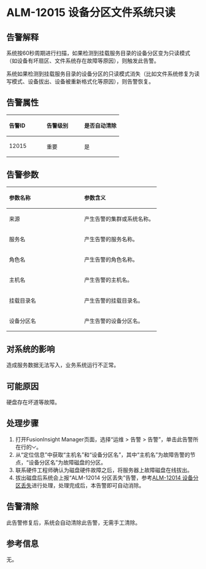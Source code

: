 # ALM-12015 设备分区文件系统只读<a name="ALM-12015"></a>

## 告警解释<a name="section20098542"></a>

系统按60秒周期进行扫描，如果检测到挂载服务目录的设备分区变为只读模式（如设备有坏扇区、文件系统存在故障等原因），则触发此告警。

系统如果检测到挂载服务目录的设备分区的只读模式消失（比如文件系统修复为读写模式、设备拔出、设备被重新格式化等原因），则告警恢复。

## 告警属性<a name="section46669150"></a>

<a name="table11535290"></a>
<table><thead align="left"><tr id="row65644901"><th class="cellrowborder" valign="top" width="33.33333333333333%" id="mcps1.1.4.1.1"><p id="p15636737"><a name="p15636737"></a><a name="p15636737"></a>告警ID</p>
</th>
<th class="cellrowborder" valign="top" width="33.33333333333333%" id="mcps1.1.4.1.2"><p id="p58616210"><a name="p58616210"></a><a name="p58616210"></a>告警级别</p>
</th>
<th class="cellrowborder" valign="top" width="33.33333333333333%" id="mcps1.1.4.1.3"><p id="p50292608"><a name="p50292608"></a><a name="p50292608"></a>是否自动清除</p>
</th>
</tr>
</thead>
<tbody><tr id="row47169458"><td class="cellrowborder" valign="top" width="33.33333333333333%" headers="mcps1.1.4.1.1 "><p id="p62629777"><a name="p62629777"></a><a name="p62629777"></a>12015</p>
</td>
<td class="cellrowborder" valign="top" width="33.33333333333333%" headers="mcps1.1.4.1.2 "><p id="p39847172"><a name="p39847172"></a><a name="p39847172"></a>重要</p>
</td>
<td class="cellrowborder" valign="top" width="33.33333333333333%" headers="mcps1.1.4.1.3 "><p id="p6395508"><a name="p6395508"></a><a name="p6395508"></a>是</p>
</td>
</tr>
</tbody>
</table>

## 告警参数<a name="section17369173"></a>

<a name="table48274120"></a>
<table><thead align="left"><tr id="row22428719"><th class="cellrowborder" valign="top" width="50%" id="mcps1.1.3.1.1"><p id="p4786990"><a name="p4786990"></a><a name="p4786990"></a>参数名称</p>
</th>
<th class="cellrowborder" valign="top" width="50%" id="mcps1.1.3.1.2"><p id="p52201942"><a name="p52201942"></a><a name="p52201942"></a>参数含义</p>
</th>
</tr>
</thead>
<tbody><tr id="row1672412458415"><td class="cellrowborder" valign="top" width="50%" headers="mcps1.1.3.1.1 "><p id="p17935380415"><a name="p17935380415"></a><a name="p17935380415"></a>来源</p>
</td>
<td class="cellrowborder" valign="top" width="50%" headers="mcps1.1.3.1.2 "><p id="p187931338134115"><a name="p187931338134115"></a><a name="p187931338134115"></a>产生告警的集群或系统名称。</p>
</td>
</tr>
<tr id="row498894"><td class="cellrowborder" valign="top" width="50%" headers="mcps1.1.3.1.1 "><p id="p40410430"><a name="p40410430"></a><a name="p40410430"></a>服务名</p>
</td>
<td class="cellrowborder" valign="top" width="50%" headers="mcps1.1.3.1.2 "><p id="p52019407"><a name="p52019407"></a><a name="p52019407"></a>产生告警的服务名称。</p>
</td>
</tr>
<tr id="row65521483"><td class="cellrowborder" valign="top" width="50%" headers="mcps1.1.3.1.1 "><p id="p5639920"><a name="p5639920"></a><a name="p5639920"></a>角色名</p>
</td>
<td class="cellrowborder" valign="top" width="50%" headers="mcps1.1.3.1.2 "><p id="p54180361"><a name="p54180361"></a><a name="p54180361"></a>产生告警的角色名称。</p>
</td>
</tr>
<tr id="row17861205"><td class="cellrowborder" valign="top" width="50%" headers="mcps1.1.3.1.1 "><p id="p37471480"><a name="p37471480"></a><a name="p37471480"></a>主机名</p>
</td>
<td class="cellrowborder" valign="top" width="50%" headers="mcps1.1.3.1.2 "><p id="p15291011"><a name="p15291011"></a><a name="p15291011"></a>产生告警的主机名。</p>
</td>
</tr>
<tr id="row3401375"><td class="cellrowborder" valign="top" width="50%" headers="mcps1.1.3.1.1 "><p id="p36581830"><a name="p36581830"></a><a name="p36581830"></a>挂载目录名</p>
</td>
<td class="cellrowborder" valign="top" width="50%" headers="mcps1.1.3.1.2 "><p id="p36284690"><a name="p36284690"></a><a name="p36284690"></a>产生告警的挂载目录名。</p>
</td>
</tr>
<tr id="row58126760"><td class="cellrowborder" valign="top" width="50%" headers="mcps1.1.3.1.1 "><p id="p20405949"><a name="p20405949"></a><a name="p20405949"></a>设备分区名</p>
</td>
<td class="cellrowborder" valign="top" width="50%" headers="mcps1.1.3.1.2 "><p id="p57112148"><a name="p57112148"></a><a name="p57112148"></a>产生告警的设备分区名。</p>
</td>
</tr>
</tbody>
</table>

## 对系统的影响<a name="section22104835"></a>

造成服务数据无法写入，业务系统运行不正常。

## 可能原因<a name="section64725793"></a>

硬盘存在坏道等故障。

## 处理步骤<a name="section45661233"></a>

1.  打开FusionInsight Manager页面，选择“运维 \> 告警 \> 告警”，单击此告警所在行的![](figures/zh-cn_image_0263895749.png)。
2.  从“定位信息”中获取“主机名”和“设备分区名”，其中“主机名”为故障告警的节点，“设备分区名”为故障磁盘的分区。
3.  联系硬件工程师确认为磁盘硬件故障之后，将服务器上故障磁盘在线拔出。
4.  拔出磁盘后系统会上报“ALM-12014 分区丢失”告警，参考[ALM-12014 设备分区丢失](ALM-12014-设备分区丢失.md)进行处理，处理完成后，本告警即可自动消除。

## 告警清除<a name="section169311343318"></a>

此告警修复后，系统会自动清除此告警，无需手工清除。

## 参考信息<a name="section8297914"></a>

无。

